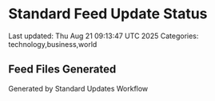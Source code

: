 # Standard Feed Update Status
Last updated: Thu Aug 21 09:13:47 UTC 2025
Categories: technology,business,world

## Feed Files Generated

Generated by Standard Updates Workflow
